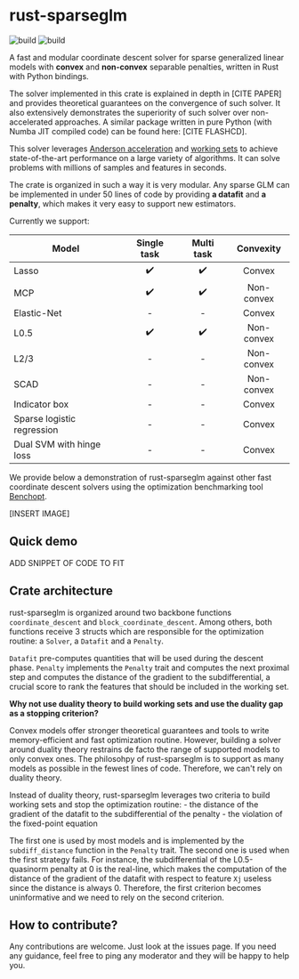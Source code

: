 # rust-sparseglm

![build](https://github.com/PABannier/RustyLasso/actions/workflows/cargo.yml/badge.svg)
![build](https://github.com/PABannier/RustyLasso/actions/workflows/pytest.yml/badge.svg)

A fast and modular coordinate descent solver for sparse generalized linear models with **convex** and **non-convex** separable penalties, written in Rust with Python bindings.

The solver implemented in this crate is explained in depth in [CITE PAPER] and provides theoretical guarantees on the convergence of such solver.
It also extensively demonstrates the superiority of such solver over non-accelerated approaches. A similar package written in pure Python
(with Numba JIT compiled code) can be found here: [CITE FLASHCD].

This solver leverages [Anderson acceleration](https://github.com/mathurinm/andersoncd) and [working sets](https://github.com/mathurinm/celer)
to achieve state-of-the-art performance on a large variety of algorithms. It can solve problems with millions of samples and features in seconds.

The crate is organized in such a way it is very modular. Any sparse GLM can be implemented in under 50 lines of code by providing **a datafit** and **a penalty**, which makes it very easy to support new estimators.

Currently we support:

| Model                      |    Single task     |     Multi task     | Convexity  |
| -------------------------- | :----------------: | :----------------: | :--------: |
| Lasso                      | :heavy_check_mark: | :heavy_check_mark: |   Convex   |
| MCP                        | :heavy_check_mark: | :heavy_check_mark: | Non-convex |
| Elastic-Net                |         -          |         -          |   Convex   |
| L0.5                       | :heavy_check_mark: | :heavy_check_mark: | Non-convex |
| L2/3                       |         -          |         -          | Non-convex |
| SCAD                       |         -          |         -          | Non-convex |
| Indicator box              |         -          |         -          |   Convex   |
| Sparse logistic regression |         -          |         -          |   Convex   |
| Dual SVM with hinge loss   |         -          |         -          |   Convex   |

We provide below a demonstration of rust-sparseglm against other fast coordinate descent solvers using the optimization benchmarking tool
[Benchopt](https://github.com/benchopt/benchopt).

[INSERT IMAGE]

## Quick demo

ADD SNIPPET OF CODE TO FIT

## Crate architecture

rust-sparseglm is organized around two backbone functions `coordinate_descent` and `block_coordinate_descent`. Among others, both functions
receive 3 structs which are responsible for the optimization routine: a `Solver`, a `Datafit` and a `Penalty`.

`Datafit` pre-computes quantities that will be used during the descent phase. `Penalty` implements the `Penalty` trait and computes the next
proximal step and computes the distance of the gradient to the subdifferential, a crucial score to rank the features that should be included in the
working set.

**Why not use duality theory to build working sets and use the duality gap as a stopping criterion?**

Convex models offer stronger theoretical guarantees and tools to write memory-efficient and fast optimization routine. However, building a solver
around duality theory restrains de facto the range of supported models to only convex ones. The philosohpy of rust-sparseglm is to support as many models
as possible in the fewest lines of code. Therefore, we can't rely on duality theory.

Instead of duality theory, rust-sparseglm leverages two criteria to build working sets and stop the optimization routine: - the distance of the gradient of the datafit to the subdifferential of the penalty - the violation of the fixed-point equation

The first one is used by most models and is implemented by the `subdiff_distance` function in the `Penalty` trait. The second one is used when the first
strategy fails. For instance, the subdifferential of the L0.5-quasinorm penalty at 0 is the real-line, which makes the computation of the distance of the
gradient of the datafit with respect to feature `Xj` useless since the distance is always 0. Therefore, the first criterion becomes uninformative and we need
to rely on the second criterion.

## How to contribute?

Any contributions are welcome. Just look at the issues page. If you need any guidance, feel free to ping any moderator
and they will be happy to help you.
